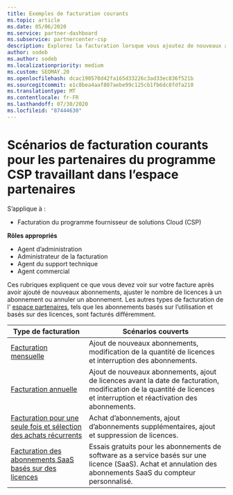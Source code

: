 ```yaml
---
title: Exemples de facturation courants
ms.topic: article
ms.date: 05/06/2020
ms.service: partner-dashboard
ms.subservice: partnercenter-csp
description: Explorez la facturation lorsque vous ajoutez de nouveaux abonnements, ajustez la quantité de licences ou annulez un abonnement. Découvrez les différences entre les abonnements basés sur l’utilisation et les licences.
author: sodeb
ms.author: sodeb
ms.localizationpriority: medium
ms.custom: SEOMAY.20
ms.openlocfilehash: dcac190570d42fa165d33226c3ad33ec836f521b
ms.sourcegitcommit: e1c8bea4aaf807aebe99c125cb1fb6dc8fdfa210
ms.translationtype: MT
ms.contentlocale: fr-FR
ms.lasthandoff: 07/30/2020
ms.locfileid: "87444630"
---
```

# <a name="common-billing-scenarios-for-csp-program-partners-working-in-partner-center"></a>Scénarios de facturation courants pour les partenaires du programme CSP travaillant dans l’espace partenaires

S’applique à :

- Facturation du programme fournisseur de solutions Cloud (CSP)

**Rôles appropriés**

- Agent d’administration
- Administrateur de la facturation
- Agent du support technique
- Agent commercial

Ces rubriques expliquent ce que vous devez voir sur votre facture après avoir ajouté de nouveaux abonnements, ajuster le nombre de licences à un abonnement ou annuler un abonnement. Les autres types de facturation de l' [espace partenaires](billing-different-types.md), tels que les abonnements basés sur l’utilisation et basés sur des licences, sont facturés différemment.

| Type de facturation | Scénarios couverts |
| --------------- | ----------------- |
| [Facturation mensuelle](common-billing-scenarios-monthly.md) | Ajout de nouveaux abonnements, modification de la quantité de licences et interruption des abonnements. |
| [Facturation annuelle](common-billing-scenarios-annual.md) | Ajout de nouveaux abonnements, ajout de licences avant la date de facturation, modification de la quantité de licences et interruption et réactivation des abonnements. |
| [Facturation pour une seule fois et sélection des achats récurrents](common-billing-scenarios-onetime-recurring.md) | Achat d’abonnements, ajout d’abonnements supplémentaires, ajout et suppression de licences. |
| [Facturation des abonnements SaaS basés sur des licences](common-billing-scenarios-saas.md) | Essais gratuits pour les abonnements de software as a service basés sur une licence (SaaS). Achat et annulation des abonnements SaaS du compteur personnalisé. |

